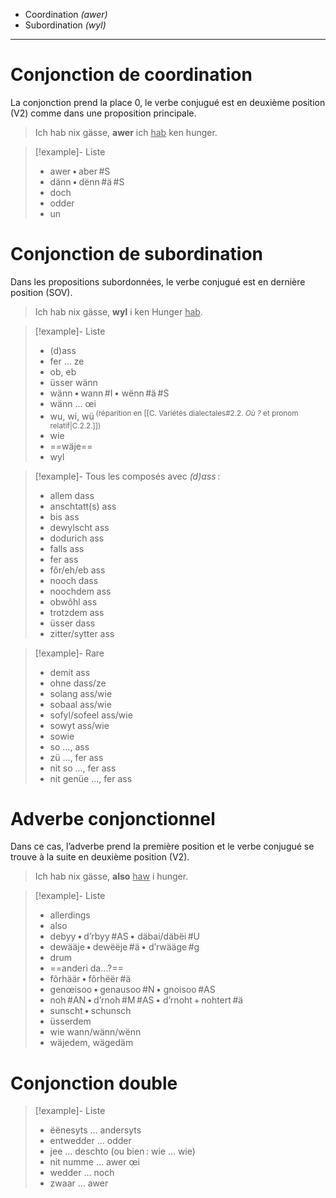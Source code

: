- Coordination *(awer)*
- Subordination *(wyl)*
---
# Conjonction de coordination

La conjonction prend la place 0, le verbe conjugué est en deuxième position (V2) comme dans une proposition principale.
> Ich hab nix gässe, **awer** ich <u>hab</u> ken hunger.

> [!example]- Liste
> - awer • aber #S
> - dänn • dënn #ä #S
> - doch
> - odder
> - un

# Conjonction de subordination

Dans les propositions subordonnées, le verbe conjugué est en dernière position (SOV).
> Ich hab nix gässe, **wyl** i ken Hunger <u>hab</u>.

> [!example]- Liste
> - (d)ass
> - fer … ze
> - ob, eb
> - üsser wänn
> - wänn • wann #I • wënn #ä #S 
> - wänn … œi
> - wu, wi, wü <sup>(réparition en [[C. Variétés dialectales#2.2. _Où ?_ et pronom relatif|C.2.2.]])</sup>
> - wie
> - ==wäje==
> - wyl

> [!example]- Tous les composés avec *(d)ass* :
> - allem dass
> - anschtatt(s) ass
> - bis ass
> - dewylscht ass
> - dodurich ass
> - falls ass
> - fer ass
> - fôr/eh/eb ass
> - nooch dass
> - noochdem ass
> - obwôhl ass
> - trotzdem ass
> - üsser dass
> - zitter/sytter ass

> [!example]- Rare
> - demit ass
> - ohne dass/ze
> - solang ass/wie
> - sobaal ass/wie
> - sofyl/sofeel ass/wie
> - sowyt ass/wie
> - sowie
> - so …, ass
> - zü …, fer ass
> - nit so …, fer ass
> - nit genüe …, fer ass

# Adverbe conjonctionnel

Dans ce cas, l’adverbe prend la première position et le verbe conjugué se trouve à la suite en deuxième position (V2).
> Ich hab nix gässe, **also** <u>haw</u> i hunger.

> [!example]- Liste
> - allerdings
> - also
> - debyy • d’rbyy #AS • däbai/däbëi #U
> - dewääje • dewëëje #ä • d’rwääge #g
> - drum
> - ==anderi da…?==
> - fôrhäär • fôrhëër #ä
> - genœisoo • genausoo #N • gnoisoo #AS
> - noh #AN • d’rnoh #M #AS • d’rnoht + nohtert #ä
> - sunscht • schunsch
> - üsserdem
> - wie wann/wänn/wënn
> - wäjedem, wägedäm

# Conjonction double

> [!example]- Liste
> - ëënesyts … andersyts
> - entwedder … odder
> - jee … deschto (ou bien : wie … wie)
> - nit numme … awer œi
> - wedder … noch
> - zwaar … awer